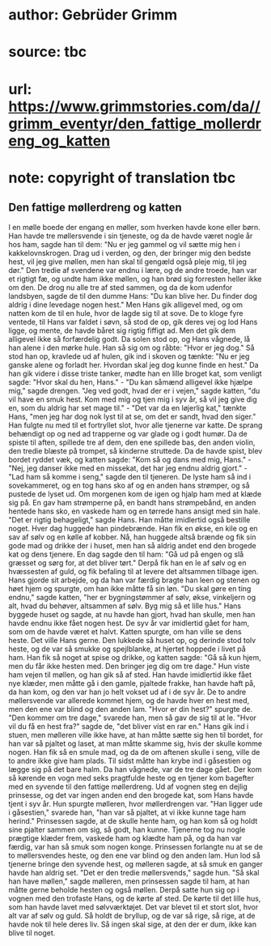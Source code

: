# author: Gebrüder Grimm
# source: tbc
# url: https://www.grimmstories.com/da//grimm_eventyr/den_fattige_mollerdreng_og_katten
# note: copyright of translation tbc

## Den fattige møllerdreng og katten 

I en mølle boede der engang en møller, som hverken havde kone eller
børn. Han havde tre møllersvende i sin tjeneste, og da de havde været
nogle år hos ham, sagde han til dem: "Nu er jeg gammel og vil sætte mig
hen i kakkelovnskrogen. Drag ud i verden, og den, der bringer mig den
bedste hest, vil jeg give møllen, men han skal til gengæld også pleje
mig, til jeg dør." Den tredie af svendene var endnu i lære, og de andre
troede, han var et rigtigt fæ, og undte ham ikke møllen, og han brød sig
forresten heller ikke om den. De drog nu alle tre af sted sammen, og da
de kom udenfor landsbyen, sagde de til den dumme Hans: "Du kan blive
her. Du finder dog aldrig i dine levedage nogen hest." Men Hans gik
alligevel med, og om natten kom de til en hule, hvor de lagde sig til at
sove. De to kloge fyre ventede, til Hans var faldet i søvn, så stod de
op, gik deres vej og lod Hans ligge, og mente, de havde båret sig rigtig
fiffigt ad. Men det gik dem alligevel ikke så forfærdelig godt. Da solen
stod op, og Hans vågnede, lå han alene i den mørke hule. Han så sig om
og råbte: "Hvor er jeg dog." Så stod han op, kravlede ud af hulen, gik
ind i skoven og tænkte: "Nu er jeg ganske alene og forladt her. Hvordan
skal jeg dog kunne finde en hest." Da han gik videre i disse triste
tanker, mødte han en lille broget kat, som venligt sagde: "Hvor skal du
hen, Hans." - "Du kan såmænd alligevel ikke hjælpe mig," sagde
drengen. "Jeg ved godt, hvad der er i vejen," sagde katten, "du vil
have en smuk hest. Kom med mig og tjen mig i syv år, så vil jeg give dig
en, som du aldrig har set mage til." - "Det var da en løjerlig kat,"
tænkte Hans, "men jeg har dog nok lyst til at se, om det er sandt, hvad
den siger." Han fulgte nu med til et fortryllet slot, hvor alle
tjenerne var katte. De sprang behændigt op og ned ad trapperne og var
glade og i godt humør. Da de spiste til aften, spillede tre af dem, den
ene spillede bas, den anden violin, den tredie blæste på trompet, så
kinderne struttede. Da de havde spist, blev bordet ryddet væk, og katten
sagde: "Kom så og dans med mig, Hans." - "Nej, jeg danser ikke med en
missekat, det har jeg endnu aldrig gjort." - "Lad ham så komme i
seng," sagde den til tjeneren. De lyste ham så ind i sovekammeret, og
en tog hans sko af og en anden hans strømper, og så pustede de lyset ud.
Om morgenen kom de igen og hjalp ham med at klæde sig på. En gav ham
strømperne på, en bandt hans strømpebånd, en anden hentede hans sko, en
vaskede ham og en tørrede hans ansigt med sin hale. "Det er rigtig
behageligt," sagde Hans. Han måtte imidlertid også bestille noget. Hver
dag huggede han pindebrænde. Han fik en økse, en kile og en sav af sølv
og en kølle af kobber. Nå, han huggede altså brænde og fik sin gode mad
og drikke der i huset, men han så aldrig andet end den brogede kat og
dens tjenere. En dag sagde den til ham: "Gå ud på engen og slå græsset
og sørg for, at det bliver tørt." Derpå fik han en le af sølv og en
hvæssesten af guld, og fik befaling til at levere det altsammen tilbage
igen. Hans gjorde sit arbejde, og da han var færdig bragte han leen og
stenen og høet hjem og spurgte, om han ikke måtte få sin løn. "Du skal
gøre en ting endnu," sagde katten, "her er bygningstømmer af sølv,
økse, vinkeljern og alt, hvad du behøver, altsammen af sølv. Byg mig så
et lille hus." Hans byggede huset og sagde, at nu havde han gjort, hvad
han skulle, men han havde endnu ikke fået nogen hest. De syv år var
imidlertid gået for ham, som om de havde været et halvt. Katten spurgte,
om han ville se dens heste. Det ville Hans gerne. Den lukkede så huset
op, og derinde stod tolv heste, og de var så smukke og spejlblanke, at
hjertet hoppede i livet på ham. Han fik så noget at spise og drikke, og
katten sagde: "Gå så kun hjem, men du får ikke hesten med. Den bringer
jeg dig om tre dage." Hun viste ham vejen til møllen, og han gik så af
sted. Han havde imidlertid ikke fået nye klæder, men måtte gå i den
gamle, pjaltede frakke, han havde haft på, da han kom, og den var han jo
helt vokset ud af i de syv år. De to andre møllersvende var allerede
kommet hjem, og de havde hver en hest med, men den ene var blind og den
anden lam. "Hvor er din hest?" spurgte de. "Den kommer om tre dage,"
svarede han, men så gav de sig til at le. "Hvor vil du få en hest
fra?" sagde de, "det bliver vist en rar en." Hans gik ind i stuen,
men mølleren ville ikke have, at han måtte sætte sig hen til bordet, for
han var så pjaltet og laset, at man måtte skamme sig, hvis der skulle
komme nogen. Han fik så en smule mad, og da de om aftenen skulle i seng,
ville de to andre ikke give ham plads. Til sidst måtte han krybe ind i
gåsestien og lægge sig på det bare halm. Da han vågnede, var de tre dage
gået. Der kom så kørende en vogn med seks pragtfulde heste og en tjener
kom bagefter med en syvende til den fattige møllerdreng. Ud af vognen
steg en dejlig prinsesse, og det var ingen anden end den brogede kat,
som Hans havde tjent i syv år. Hun spurgte mølleren, hvor møllerdrengen
var. "Han ligger ude i gåsestien," svarede han, "han var så pjaltet,
at vi ikke kunne tage ham herind." Prinsessen sagde, at de skulle hente
ham, og han kom så og holdt sine pjalter sammen om sig, så godt, han
kunne. Tjenerne tog nu nogle prægtige klæder frem, vaskede ham og klædte
ham på, og da han var færdig, var han så smuk som nogen konge.
Prinsessen forlangte nu at se de to møllersvendes heste, og den ene var
blind og den anden lam. Hun lod så tjenerne bringe den syvende hest, og
mølleren sagde, at så smuk en ganger havde han aldrig set. "Det er den
tredie møllersvends," sagde hun. "Så skal han have møllen," sagde
mølleren, men prinsessen sagde til ham, at han måtte gerne beholde
hesten og også møllen. Derpå satte hun sig op i vognen med den trofaste
Hans, og de kørte af sted. De kørte til det lille hus, som han havde
lavet med sølvværktøjet. Det var blevet til et stort slot, hvor alt var
af sølv og guld. Så holdt de bryllup, og de var så rige, så rige, at de
havde nok til hele deres liv. Så ingen skal sige, at den der er dum,
ikke kan blive til noget.
